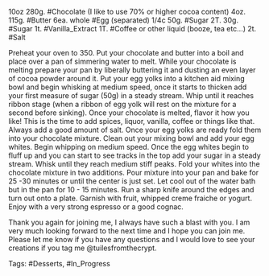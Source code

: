 10oz 280g. #Chocolate (I like to use 70% or higher cocoa content)
4oz. 115g. #Butter
6ea. whole #Egg (separated)
1/4c 50g. #Sugar
2T. 30g. #Sugar
1t. #Vanilla_Extract
1T. #Coffee or other liquid (booze, tea etc...)
2t. #Salt

Preheat your oven to 350. Put your chocolate and butter into a boil and place over a pan of simmering water to melt. While your chocolate is melting prepare your pan by liberally buttering it and dusting an even layer of cocoa powder around it. Put your egg yolks into a kitchen aid mixing bowl and begin whisking at medium speed, once it starts to thicken add your first measure of sugar (50g) in a steady stream. Whip until it reaches ribbon stage (when a ribbon of egg yolk will rest on the mixture for a second before sinking). Once your chocolate is melted, flavor it how you like! This is the time to add spices, liquor, vanilla, coffee or things like that. Always add a good amount of salt. Once your egg yolks are ready fold them into your chocolate mixture. Clean out your mixing bowl and add your egg whites. Begin whipping on medium speed. Once the egg whites begin to fluff up and you can start to see tracks in the top add your sugar in a steady stream. Whisk until they reach medium stiff peaks. Fold your whites into the chocolate mixture in two additions. Pour mixture into your pan and bake for 25 -30 minutes or until the center is just set. Let cool out of the water bath but in the pan for 10 - 15 minutes. Run a sharp knife around the edges and turn out onto a plate. Garnish with fruit, whipped creme fraiche or yogurt. Enjoy with a very strong espresso or a good cognac.

Thank you again for joining me, I always have such a blast with you. I am very much looking forward to the next time and I hope you can join me. Please let me know if you have any questions and I would love to see your creations if you tag me @tuilesfromthecrypt.

Tags:
#Desserts,
#In_Progress 